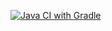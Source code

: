 [![Java CI with Gradle](https://github.com/Khorolskaia-V/2.4.-Patterns/actions/workflows/gradle.yml/badge.svg)](https://github.com/Khorolskaia-V/2.4.-Patterns/actions/workflows/gradle.yml)
